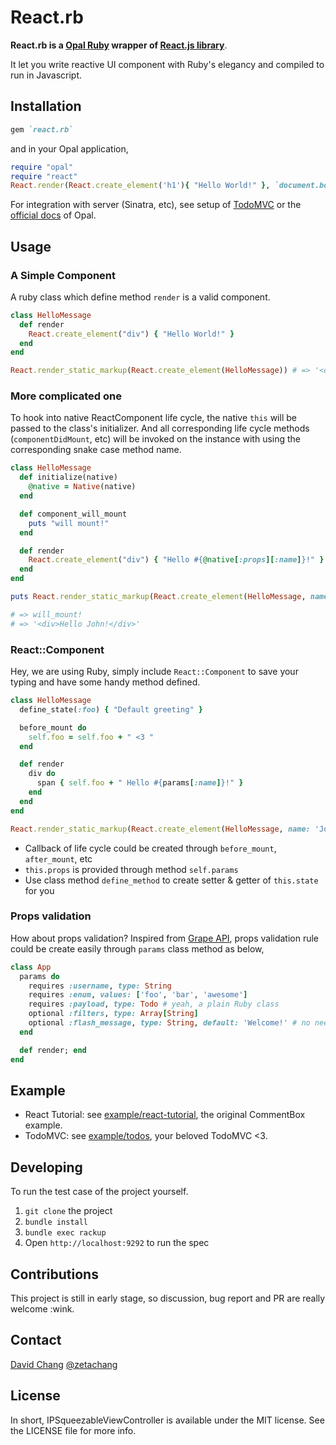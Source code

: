 # React.rb

**React.rb is a [Opal Ruby](http://opalrb.org) wrapper of [React.js library](http://facebook.github.io/react/)**.

It let you write reactive UI component with Ruby's elegancy and compiled to run in Javascript.

## Installation

```ruby
gem `react.rb`
```

and in your Opal application,

```ruby
require "opal"
require "react"
React.render(React.create_element('h1'){ "Hello World!" }, `document.body`)
```

For integration with server (Sinatra, etc), see setup of [TodoMVC](example/todos) or the [official docs](http://opalrb.org/docs/) of Opal.

## Usage

### A Simple Component

A ruby class which define method `render` is a valid component.

```ruby
class HelloMessage
  def render
    React.create_element("div") { "Hello World!" }
  end
end

React.render_static_markup(React.create_element(HelloMessage)) # => '<div>Hello World!</div>'
```

### More complicated one

To hook into native ReactComponent life cycle, the native `this` will be passed to the class's initializer. And all corresponding life cycle methods (`componentDidMount`, etc) will be invoked on the instance with using the corresponding snake case method name.

```ruby
class HelloMessage
  def initialize(native)
    @native = Native(native)
  end

  def component_will_mount
    puts "will mount!"
  end

  def render
    React.create_element("div") { "Hello #{@native[:props][:name]}!" }
  end
end

puts React.render_static_markup(React.create_element(HelloMessage, name: 'John'))

# => will_mount!
# => '<div>Hello John!</div>'
```

### React::Component

Hey, we are using Ruby, simply include `React::Component` to save your typing and have some handy method defined.

```ruby
class HelloMessage
  define_state(:foo) { "Default greeting" }

  before_mount do
    self.foo = self.foo + " <3 "
  end

  def render
    div do
      span { self.foo + " Hello #{params[:name]}!" }
    end
  end
end

React.render_static_markup(React.create_element(HelloMessage, name: 'John')) # => '<div>Hello John!</div>'
```

* Callback of life cycle could be created through `before_mount`, `after_mount`, etc
* `this.props` is provided through method `self.params`
* Use class method `define_method` to create setter & getter of `this.state` for you

### Props validation

How about props validation? Inspired from [Grape API](https://github.com/intridea/grape), props validation rule could be create easily through `params` class method as below,

```ruby
class App
  params do
    requires :username, type: String
    requires :enum, values: ['foo', 'bar', 'awesome']
    requires :payload, type: Todo # yeah, a plain Ruby class
    optional :filters, type: Array[String]
    optional :flash_message, type: String, default: 'Welcome!' # no need to feed through `getDefaultProps`
  end

  def render; end
end
```

## Example

* React Tutorial: see [example/react-tutorial](example/react-tutorial), the original CommentBox example.
* TodoMVC: see [example/todos](example/todos), your beloved TodoMVC <3.

## Developing

To run the test case of the project yourself.

1. `git clone` the project
2. `bundle install`
3. `bundle exec rackup`
4. Open `http://localhost:9292` to run the spec

## Contributions

This project is still in early stage, so discussion, bug report and PR are really welcome :wink.

## Contact

[David Chang](http://github.com/zetachang)
[@zetachang](https://twitter.com/zetachang)

## License

In short, IPSqueezableViewController is available under the MIT license. See the LICENSE file for more info.
